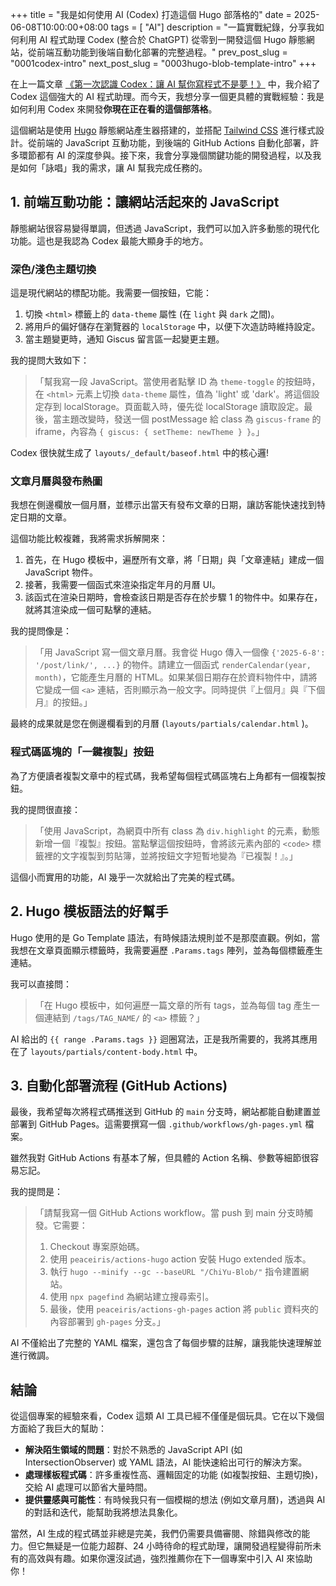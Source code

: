 +++
title = "我是如何使用 AI (Codex) 打造這個 Hugo 部落格的"
date = 2025-06-08T10:00:00+08:00
tags = [ "AI"]
description = "一篇實戰紀錄，分享我如何利用 AI 程式助理 Codex (整合於 ChatGPT) 從零到一開發這個 Hugo 靜態網站，從前端互動功能到後端自動化部署的完整過程。"
prev_post_slug = "0001codex-intro"
next_post_slug = "0003hugo-blob-template-intro"
+++

在上一篇文章 [《第一次認識 Codex：讓 AI 幫你寫程式不是夢！》](/ChiYu-Blob/posts/0001codex-intro/) 中，我介紹了 Codex 這個強大的 AI 程式助理。而今天，我想分享一個更具體的實戰經驗：我是如何利用 Codex 來開發**你現在正在看的這個部落格**。

這個網站是使用 [Hugo](https://gohugo.io/) 靜態網站產生器搭建的，並搭配 [Tailwind CSS](https://tailwindcss.com/) 進行樣式設計。從前端的 JavaScript 互動功能，到後端的 GitHub Actions 自動化部署，許多環節都有 AI 的深度參與。接下來，我會分享幾個關鍵功能的開發過程，以及我是如何「詠唱」我的需求，讓 AI 幫我完成任務的。

## 1. 前端互動功能：讓網站活起來的 JavaScript

靜態網站很容易變得單調，但透過 JavaScript，我們可以加入許多動態的現代化功能。這也是我認為 Codex 最能大顯身手的地方。

### 深色/淺色主題切換

這是現代網站的標配功能。我需要一個按鈕，它能：
1.  切換 `<html>` 標籤上的 `data-theme` 屬性 (在 `light` 與 `dark` 之間)。
2.  將用戶的偏好儲存在瀏覽器的 `localStorage` 中，以便下次造訪時維持設定。
3.  當主題變更時，通知 Giscus 留言區一起變更主題。

我的提問大致如下：
> 「幫我寫一段 JavaScript。當使用者點擊 ID 為 `theme-toggle` 的按鈕時，在 `<html>` 元素上切換 `data-theme` 屬性，值為 'light' 或 'dark'。將這個設定存到 localStorage。頁面載入時，優先從 localStorage 讀取設定。最後，當主題改變時，發送一個 postMessage 給 class 為 `giscus-frame` 的 iframe，內容為 `{ giscus: { setTheme: newTheme } }`。」

Codex 很快就生成了 `layouts/_default/baseof.html` 中的核心邏!

### 文章月曆與發布熱圖
我想在側邊欄放一個月曆，並標示出當天有發布文章的日期，讓訪客能快速找到特定日期的文章。

這個功能比較複雜，我將需求拆解開來：
1.  首先，在 Hugo 模板中，遍歷所有文章，將「日期」與「文章連結」建成一個 JavaScript 物件。
2.  接著，我需要一個函式來渲染指定年月的月曆 UI。
3.  該函式在渲染日期時，會檢查該日期是否存在於步驟 1 的物件中。如果存在，就將其渲染成一個可點擊的連結。

我的提問像是：
> 「用 JavaScript 寫一個文章月曆。我會從 Hugo 傳入一個像 `{'2025-6-8': '/post/link/', ...}` 的物件。請建立一個函式 `renderCalendar(year, month)`，它能產生月曆的 HTML。如果某個日期存在於資料物件中，請將它變成一個 `<a>` 連結，否則顯示為一般文字。同時提供『上個月』與『下個月』的按鈕。」

最終的成果就是您在側邊欄看到的月曆 (`layouts/partials/calendar.html` )。

### 程式碼區塊的「一鍵複製」按鈕
為了方便讀者複製文章中的程式碼，我希望每個程式碼區塊右上角都有一個複製按鈕。

我的提問很直接：
> 「使用 JavaScript，為網頁中所有 class 為 `div.highlight` 的元素，動態新增一個『複製』按鈕。當點擊這個按鈕時，會將該元素內部的 `<code>` 標籤裡的文字複製到剪貼簿，並將按鈕文字短暫地變為『已複製！』。」

這個小而實用的功能，AI 幾乎一次就給出了完美的程式碼。

## 2. Hugo 模板語法的好幫手

Hugo 使用的是 Go Template 語法，有時候語法規則並不是那麼直觀。例如，當我想在文章頁面顯示標籤時，我需要遍歷 `.Params.tags` 陣列，並為每個標籤產生連結。

我可以直接問：
> 「在 Hugo 模板中，如何遍歷一篇文章的所有 tags，並為每個 tag 產生一個連結到 `/tags/TAG_NAME/` 的 `<a>` 標籤？」

AI 給出的 `{{ range .Params.tags }}` 迴圈寫法，正是我所需要的，我將其應用在了 `layouts/partials/content-body.html` 中。

## 3. 自動化部署流程 (GitHub Actions)

最後，我希望每次將程式碼推送到 GitHub 的 `main` 分支時，網站都能自動建置並部署到 GitHub Pages。這需要撰寫一個 `.github/workflows/gh-pages.yml` 檔案。

雖然我對 GitHub Actions 有基本了解，但具體的 Action 名稱、參數等細節很容易忘記。

我的提問是：
> 「請幫我寫一個 GitHub Actions workflow。當 push 到 main 分支時觸發。它需要：
> 1.  Checkout 專案原始碼。
> 2.  使用 `peaceiris/actions-hugo` action 安裝 Hugo extended 版本。
> 3.  執行 `hugo --minify --gc --baseURL "/ChiYu-Blob/"` 指令建置網站。
> 4.  使用 `npx pagefind` 為網站建立搜尋索引。
> 5.  最後，使用 `peaceiris/actions-gh-pages` action 將 `public` 資料夾的內容部署到 `gh-pages` 分支。」

AI 不僅給出了完整的 YAML 檔案，還包含了每個步驟的註解，讓我能快速理解並進行微調。

## 結論

從這個專案的經驗來看，Codex 這類 AI 工具已經不僅僅是個玩具。它在以下幾個方面給了我巨大的幫助：
-   **解決陌生領域的問題**：對於不熟悉的 JavaScript API (如 IntersectionObserver) 或 YAML 語法，AI 能快速給出可行的解決方案。
-   **處理樣板程式碼**：許多重複性高、邏輯固定的功能 (如複製按鈕、主題切換)，交給 AI 處理可以節省大量時間。
-   **提供靈感與可能性**：有時候我只有一個模糊的想法 (例如文章月曆)，透過與 AI 的對話和迭代，能幫助我將想法具象化。

當然，AI 生成的程式碼並非總是完美，我們仍需要具備審閱、除錯與修改的能力。但它無疑是一位能力超群、24 小時待命的程式助理，讓開發過程變得前所未有的高效與有趣。如果你還沒試過，強烈推薦你在下一個專案中引入 AI 來協助你！
